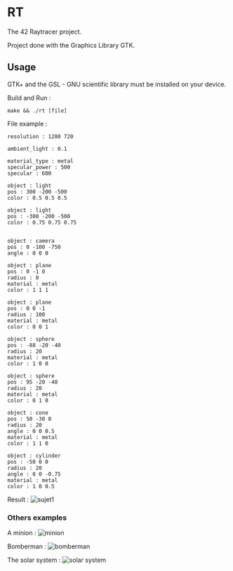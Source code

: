 # RT

The 42 Raytracer project.

Project done with the Graphics Library GTK.

## Usage

GTK+ and the GSL - GNU scientific library must be installed on your device.

Build and Run :
```
make && ./rt [file]
```

File example :
```
resolution : 1280 720

ambient_light : 0.1

material_type : metal
specular_power : 500
specular : 600

object : light
pos : 300 -200 -500
color : 0.5 0.5 0.5

object : light
pos : -300 -200 -500
color : 0.75 0.75 0.75


object : camera
pos : 0 -100 -750
angle : 0 0 0

object : plane
pos : 0 -1 0
radius : 0
material : metal
color : 1 1 1

object : plane
pos : 0 0 -1
radius : 100
material : metal
color : 0 0 1

object : sphere
pos : -88 -20 -40
radius : 20
material : metal
color : 1 0 0

object : sphere
pos : 95 -20 -40
radius : 20
material : metal
color : 0 1 0

object : cone
pos : 50 -30 0
radius : 20
angle : 0 0 0.5
material : metal
color : 1 1 0

object : cylinder
pos : -50 0 0
radius : 20
angle : 0 0 -0.75
material : metal
color : 1 0 0.5
```

Result :
![sujet1](https://raw.githubusercontent.com/lnieto-m/RT/master/screenshots/sujet1.jpg)

### Others examples

A minion :
![minion](https://raw.githubusercontent.com/lnieto-m/RT/master/screenshots/minion.jpg)

Bomberman :
![bomberman](https://raw.githubusercontent.com/lnieto-m/RT/master/screenshots/bomberman.jpg)

The solar system :
![solar system](https://raw.githubusercontent.com/lnieto-m/RT/master/screenshots/solar_system.jpg)
